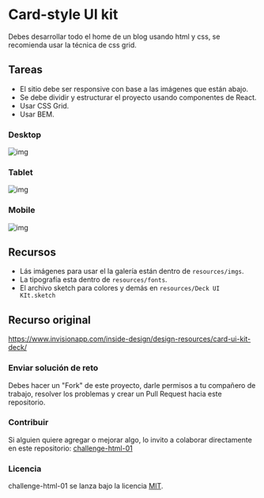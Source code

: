 # Card-style UI kit

Debes desarrollar todo el home de un blog usando html y css, se recomienda usar la técnica de css grid.

## Tareas

- El sitio debe ser responsive con base a las imágenes que están abajo.
- Se debe dividir y estructurar el proyecto usando componentes de React.
- Usar CSS Grid.
- Usar BEM.

### Desktop

![img](https://github.com/PlatziMaster/challenge-html-01/blob/master/images/Desktop/1%20%E2%80%94%20Homepage%20A.jpg)

### Tablet

![img](https://github.com/PlatziMaster/challenge-html-01/blob/master/images/Tablet/1%20%E2%80%94%20Homepage%20A.jpg)

### Mobile

![img](https://github.com/PlatziMaster/challenge-html-01/blob/master/images/Mobile/1%20%E2%80%94%20Homepage%20A.jpg)

## Recursos

- Lás imágenes para usar el la galería están dentro de `resources/imgs`.
- La tipografía esta dentro de `resources/fonts`.
- El archivo sketch para colores y demás en `resources/Deck UI KIt.sketch`


## Recurso original

https://www.invisionapp.com/inside-design/design-resources/card-ui-kit-deck/


### Enviar solución de reto
Debes hacer un "Fork" de este proyecto, darle permisos a tu compañero de trabajo, resolver los problemas y crear un Pull Request hacia este repositorio.

### Contribuir
Si alguien quiere agregar o mejorar algo, lo invito a colaborar directamente en este repositorio: [challenge-html-01](https://github.com/platzimaster/challenge-html-01/)

### Licencia
challenge-html-01 se lanza bajo la licencia [MIT](https://opensource.org/licenses/MIT).
